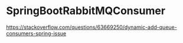 # SpringBootRabbitMQConsumer


https://stackoverflow.com/questions/63669250/dynamic-add-queue-consumers-spring-issue
